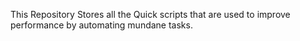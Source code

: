 This Repository Stores all the Quick scripts that are used to improve performance by automating mundane tasks.
